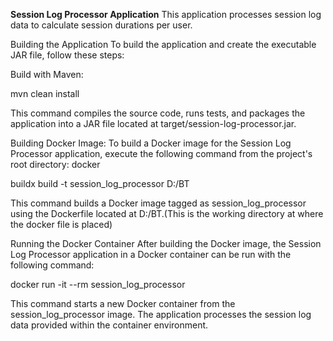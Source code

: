 **Session Log Processor Application**
This application processes session log data to calculate session durations per user.

Building the Application
To build the application and create the executable JAR file, follow these steps:

Build with Maven:

mvn clean install

This command compiles the source code, runs tests, and packages the application into a JAR file located at target/session-log-processor.jar.

Building Docker Image:
To build a Docker image for the Session Log Processor application, execute the following command from the project's root directory:
docker 

buildx build -t session_log_processor D:/BT

This command builds a Docker image tagged as session_log_processor using the Dockerfile located at D:/BT.(This is the working directory at where the docker file is placed)


Running the Docker Container
After building the Docker image,  the Session Log Processor application in a Docker container can be run with the following command:

docker run -it --rm session_log_processor

This command starts a new Docker container from the session_log_processor image. The application processes the session log data provided within the container environment.



